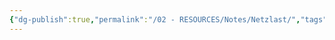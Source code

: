 ```yaml
---
{"dg-publish":true,"permalink":"/02 - RESOURCES/Notes/Netzlast/","tags":["netzwerk","empty"],"noteIcon":"","updated":"2024-07-25T11:46:45.000+02:00"}
---
```


>